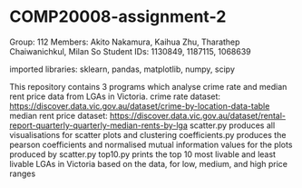 # COMP20008-assignment-2

Group: 112
Members: Akito Nakamura, Kaihua Zhu, Tharathep Chaiwanichkul, Milan So
Student IDs: 1130849, 1187115, 1068639

imported libraries: sklearn, pandas, matplotlib, numpy, scipy

This repository contains 3 programs which analyse crime rate and median rent price data from LGAs in Victoria.
crime rate dataset: https://discover.data.vic.gov.au/dataset/crime-by-location-data-table
median rent price dataset: https://discover.data.vic.gov.au/dataset/rental-report-quarterly-quarterly-median-rents-by-lga
scatter.py produces all visualisations for scatter plots and clustering
coefficients.py produces the pearson coefficients and normalised mutual information values for the plots produced by scatter.py
top10.py prints the top 10 most livable and least livable LGAs in Victoria based on the data, for low, medium, and high price ranges

